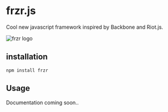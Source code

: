 # frzr.js
Cool new javascript framework inspired by Backbone and Riot.js.

![frzr logo](http://pakastin.fi/frzr.svg)

## installation

```
npm install frzr
```

## Usage

Documentation coming soon..
